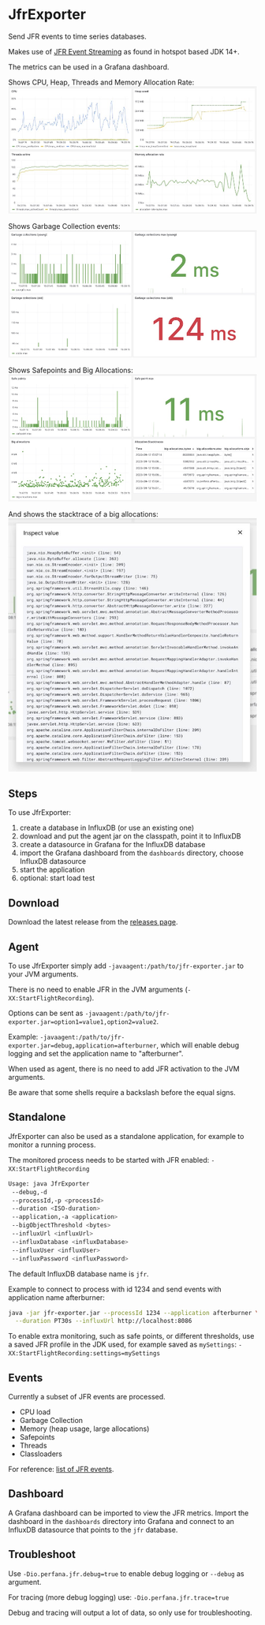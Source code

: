 # JfrExporter

Send JFR events to time series databases.

Makes use of [JFR Event Streaming](https://openjdk.org/jeps/349) as found in hotspot based JDK 14+.

The metrics can be used in a Grafana dashboard. 

Shows CPU, Heap, Threads and Memory Allocation Rate:
![dashboard overview 1](https://github.com/perfana/jfr-exporter/blob/main/images/dashboard-1.jpg)

Shows Garbage Collection events:
![dashboard overview 2](https://github.com/perfana/jfr-exporter/blob/main/images/dashboard-2.jpg)

Shows Safepoints and Big Allocations:
![dashboard overview 3](https://github.com/perfana/jfr-exporter/blob/main/images/dashboard-3.jpg)

And shows the stacktrace of a big allocations:
![stacktrace example 1](https://github.com/perfana/jfr-exporter/blob/main/images/stacktrace-1.jpg)

## Steps

To use JfrExporter:

1. create a database in InfluxDB (or use an existing one)
2. download and put the agent jar on the classpath, point it to InfluxDB
3. create a datasource in Grafana for the InfluxDB database
4. import the Grafana dashboard from the `dashboards` directory, choose InfluxDB datasource
5. start the application
6. optional: start load test

## Download

Download the latest release from the [releases page](https://github.com/perfana/jfr-exporter/releases).

## Agent

To use JfrExporter simply add `-javaagent:/path/to/jfr-exporter.jar` to your JVM arguments.

There is no need to enable JFR in the JVM arguments (`-XX:StartFlightRecording`).

Options can be sent as `-javaagent:/path/to/jfr-exporter.jar=option1=value1,option2=value2`.

Example: `-javaagent:/path/to/jfr-exporter.jar=debug,application=afterburner`, which will enable
debug logging and set the application name to "afterburner".

When used as agent, there is no need to add JFR activation to the JVM arguments.

Be aware that some shells require a backslash before the equal signs.

## Standalone

JfrExporter can also be used as a standalone application, for example to monitor a running process.

The monitored process needs to be started with JFR enabled: `-XX:StartFlightRecording`

```bash
Usage: java JfrExporter 
 --debug,-d 
 --processId,-p <processId> 
 --duration <ISO-duration> 
 --application,-a <application>
 --bigObjectThreshold <bytes>
 --influxUrl <influxUrl> 
 --influxDatabase <influxDatabase>
 --influxUser <influxUser> 
 --influxPassword <influxPassword>
```

The default InfluxDB database name is `jfr`.

Example to connect to process with id 1234 and send events with application name afterburner:
```bash
java -jar jfr-exporter.jar --processId 1234 --application afterburner \
  --duration PT30s --influxUrl http://localhost:8086
```

To enable extra monitoring, such as safe points, or different thresholds, 
use a saved JFR profile in the JDK used, for example saved as `mySettings`: `-XX:StartFlightRecording:settings=mySettings`

## Events

Currently a subset of JFR events are processed. 
* CPU load
* Garbage Collection
* Memory (heap usage, large allocations)
* Safepoints
* Threads
* Classloaders

For reference: [list of JFR events](https://bestsolution-at.github.io/jfr-doc/index.html).

## Dashboard

A Grafana dashboard can be imported to view the JFR metrics.
Import the dashboard in the `dashboards` directory into Grafana and
connect to an InfluxDB datasource that points to the `jfr` database.

## Troubleshoot

Use `-Dio.perfana.jfr.debug=true` to enable debug logging or `--debug` as argument.

For tracing (more debug logging) use: `-Dio.perfana.jfr.trace=true`

Debug and tracing will output a lot of data, so only use for troubleshooting.
